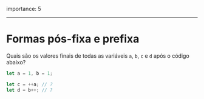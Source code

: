 importance: 5

---

# Formas pós-fixa e prefixa

Quais são os valores finais de todas as variáveis `a`, `b`, `c` e `d` após o código abaixo?

```js
let a = 1, b = 1;

let c = ++a; // ?
let d = b++; // ?
```
